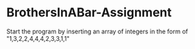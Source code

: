 ﻿# BrothersInABar-Assignment
Start the program by inserting an array of integers in the form of "1,3,2,2,4,4,4,2,3,3,1,1"

